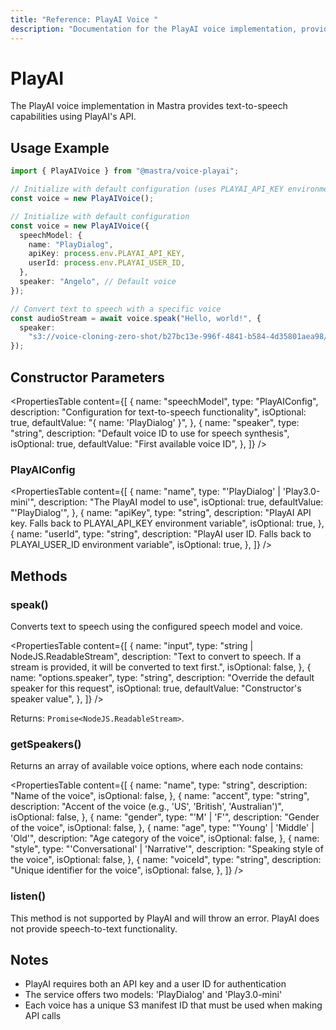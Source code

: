 ```yaml
---
title: "Reference: PlayAI Voice "
description: "Documentation for the PlayAI voice implementation, providing text-to-speech capabilities."
---
```


# PlayAI

The PlayAI voice implementation in Mastra provides text-to-speech capabilities using PlayAI's API.

## Usage Example

```typescript
import { PlayAIVoice } from "@mastra/voice-playai";

// Initialize with default configuration (uses PLAYAI_API_KEY environment variable and PLAYAI_USER_ID environment variable)
const voice = new PlayAIVoice();

// Initialize with default configuration
const voice = new PlayAIVoice({
  speechModel: {
    name: "PlayDialog",
    apiKey: process.env.PLAYAI_API_KEY,
    userId: process.env.PLAYAI_USER_ID,
  },
  speaker: "Angelo", // Default voice
});

// Convert text to speech with a specific voice
const audioStream = await voice.speak("Hello, world!", {
  speaker:
    "s3://voice-cloning-zero-shot/b27bc13e-996f-4841-b584-4d35801aea98/original/manifest.json", // Dexter voice
});
```

## Constructor Parameters

<PropertiesTable
  content={[
    {
      name: "speechModel",
      type: "PlayAIConfig",
      description: "Configuration for text-to-speech functionality",
      isOptional: true,
      defaultValue: "{ name: 'PlayDialog' }",
    },
    {
      name: "speaker",
      type: "string",
      description: "Default voice ID to use for speech synthesis",
      isOptional: true,
      defaultValue: "First available voice ID",
    },
  ]}
/>

### PlayAIConfig

<PropertiesTable
  content={[
    {
      name: "name",
      type: "'PlayDialog' | 'Play3.0-mini'",
      description: "The PlayAI model to use",
      isOptional: true,
      defaultValue: "'PlayDialog'",
    },
    {
      name: "apiKey",
      type: "string",
      description:
        "PlayAI API key. Falls back to PLAYAI_API_KEY environment variable",
      isOptional: true,
    },
    {
      name: "userId",
      type: "string",
      description:
        "PlayAI user ID. Falls back to PLAYAI_USER_ID environment variable",
      isOptional: true,
    },
  ]}
/>

## Methods

### speak()

Converts text to speech using the configured speech model and voice.

<PropertiesTable
  content={[
    {
      name: "input",
      type: "string | NodeJS.ReadableStream",
      description:
        "Text to convert to speech. If a stream is provided, it will be converted to text first.",
      isOptional: false,
    },
    {
      name: "options.speaker",
      type: "string",
      description: "Override the default speaker for this request",
      isOptional: true,
      defaultValue: "Constructor's speaker value",
    },
  ]}
/>

Returns: `Promise<NodeJS.ReadableStream>`.

### getSpeakers()

Returns an array of available voice options, where each node contains:

<PropertiesTable
  content={[
    {
      name: "name",
      type: "string",
      description: "Name of the voice",
      isOptional: false,
    },
    {
      name: "accent",
      type: "string",
      description: "Accent of the voice (e.g., 'US', 'British', 'Australian')",
      isOptional: false,
    },
    {
      name: "gender",
      type: "'M' | 'F'",
      description: "Gender of the voice",
      isOptional: false,
    },
    {
      name: "age",
      type: "'Young' | 'Middle' | 'Old'",
      description: "Age category of the voice",
      isOptional: false,
    },
    {
      name: "style",
      type: "'Conversational' | 'Narrative'",
      description: "Speaking style of the voice",
      isOptional: false,
    },
    {
      name: "voiceId",
      type: "string",
      description: "Unique identifier for the voice",
      isOptional: false,
    },
  ]}
/>
### listen()

This method is not supported by PlayAI and will throw an error. PlayAI does not provide speech-to-text functionality.

## Notes

- PlayAI requires both an API key and a user ID for authentication
- The service offers two models: 'PlayDialog' and 'Play3.0-mini'
- Each voice has a unique S3 manifest ID that must be used when making API calls
